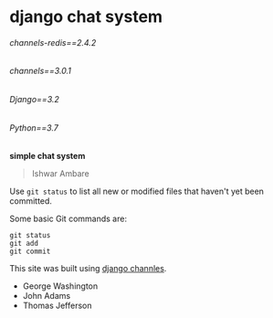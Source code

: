 # django chat system
###### channels-redis==2.4.2
###### channels==3.0.1
###### Django==3.2
###### Python==3.7

**simple chat system**


> Ishwar Ambare

Use `git status` to list all new or modified files that haven't yet been committed.

Some basic Git commands are:
```
git status
git add
git commit
```

This site was built using [django channles](https://channels.readthedocs.io/en/stable/).

- George Washington
- John Adams
- Thomas Jefferson